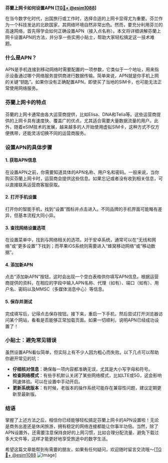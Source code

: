 **芬蘭上网卡如何设置APN [[TG💪+ @esim1088](https://t.me/s/esim1088)]**

在当今数字化时代，出国旅行或工作时，选择合适的上网卡显得尤为重要。芬兰作为一个科技发达的北欧国家，其网络环境自然非常出色。然而，要充分利用芬兰的高速网络，首先得学会如何正确设置APN（接入点名称）。本文将详细讲解芬蘭上网卡设置APN的方法，并分享一些实用小贴士，帮助大家轻松搞定这一技术难题。

### 什么是APN？

APN是手机连接到移动网络时需要配置的一项参数，它类似于一个地址，用来指示设备通过哪个网络服务提供商进行数据传输。简单来说，APN就是你手机上网的关键“钥匙”。如果你没有正确配置APN，即使买了当地的SIM卡，也可能无法正常使用网络服务。

### 芬蘭上网卡的特点

芬蘭的上网卡通常由各大运营商提供，比如Elisa、DNA和Telia等。这些运营商提供的上网卡具有速度快、覆盖广的优点，尤其适合需要大量数据流量的用户。此外，随着eSIM技术的发展，越来越多的人开始使用虚拟SIM卡，这种方式不仅方便携带，还能灵活切换不同的运营商服务。

### 设置APN的具体步骤

#### 1. 获取APN信息

在设置APN之前，你需要知道具体的APN名称、用户名和密码。一般来说，当你购买芬蘭上网卡时，运营商会提供这些信息。如果忘记或者没有收到相关信息，可以直接联系运营商客服获取。

#### 2. 打开手机设置

打开你的智能手机，找到“设置”图标并点击进入。不同品牌的手机界面可能略有差异，但基本流程大同小异。

#### 3. 查找网络设置选项

在设置菜单中，找到与网络相关的选项。对于安卓系统，通常可以在“无线和网络”或“更多设置”下找到；而苹果iOS系统则需要进入“蜂窝移动网络”或“移动数据”。

#### 4. 添加新APN

点击“添加新APN”按钮，这时会出现一个空白表格供你填写APN信息。根据运营商提供的资料，在相应的字段中输入APN名称、代理（如有）、端口（如有）、用户名、密码以及MMSC（多媒体消息中心）等信息。

#### 5. 保存并测试

完成填写后，记得点击保存按钮。接下来，重启一下手机，然后尝试打开浏览器访问某个网站，看看是否能够正常加载页面。如果一切顺利，说明APN已经成功设置了！

### 小贴士：避免常见错误

虽然设置APN看似简单，但实际上有不少人因为粗心而失败。以下几点可以帮助你避开常见的坑：

- **仔细核对信息**：确保每一项内容都准确无误，尤其是大小写字母和符号。
- **检查网络模式**：有些手机默认关闭了某些网络模式，比如LTE或5G，这会影响网速体验。可以在设置中手动开启。
- **更新系统版本**：有时候，老版本的操作系统可能存在兼容性问题，建议定期更新至最新版。

### 结语

掌握了上述方法之后，相信你已经能够轻松搞定芬蘭上网卡的APN设置啦！无论是商务出差还是休闲旅游，拥有稳定的网络连接都能让你事半功倍。当然，除了APN设置外，还需要注意保持良好的上网习惯，比如合理分配流量、避免下载过多大文件等，这样才能更好地享受旅途中的数字生活。

希望这篇文章能帮到有需要的朋友，如果有任何疑问，欢迎随时留言交流哦～[[TG💪+ @esim1088](https://t.me/s/esim1088) ![Image](https://i.postimg.cc/4NQfJmqS/Snipaste-2025-05-13-00-14-12.png)]
